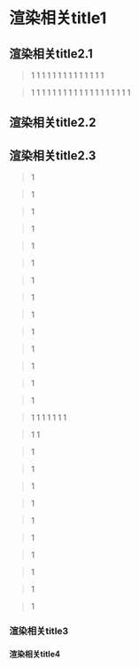 # 渲染相关title1
## 渲染相关title2.1
> 1
> 1
> 1
> 1
> 1
> 1
> 1
> 1
> 1
> 1
> 1
> 1
> 1
> 1

> 1
> 1
> 1
> 1
> 1
> 1
> 1
> 1
> 1
> 1
> 1
> 1
> 1
> 1
> 1
> 1
> 1
> 1
> 1

## 渲染相关title2.2
## 渲染相关title2.3
> 1

> 1

> 1

> 1

> 1

> 1

> 1

> 1

> 1

> 1

> 1

> 1

> 1

> 1

> 1
> 1
> 1
> 1
> 1
> 1
> 1

> 1
> 1

> 1

> 1

> 1

> 1

> 1

> 1

> 1

> 1

> 1

> 1
### 渲染相关title3
#### 渲染相关title4